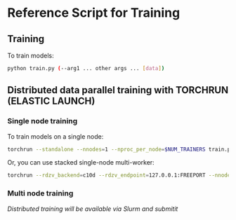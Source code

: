 # Reference Script for Training

## Training

To train models:

```bash
python train.py (--arg1 ... other args ... [data])
```

## Distributed data parallel training with TORCHRUN (ELASTIC LAUNCH)

### Single node training

To train models on a single node:

```bash
torchrun --standalone --nnodes=1 --nproc_per_node=$NUM_TRAINERS train.py (--arg1 ... other args ... [data])
```

Or, you can use stacked single-node multi-worker:

```bash
torchrun --rdzv_backend=c10d --rdzv_endpoint=127.0.0.1:FREEPORT --nnodes=1 --nproc_per_node=$NUM_TRAINERS train.py (--arg1 ... other args ... [data])
```

### Multi node training

_Distributed training will be available via Slurm and submitit_
